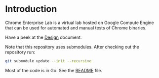 # Introduction

Chrome Enterprise Lab is a virtual lab hosted on Google Compute Engine that can
be used for automated and manual tests of Chrome binaries.

Have a peek at the [Design](http://goto.google.com/chrome-enterprise-lab) document.

Note that this repository uses submodules. After checking out the repository
run:

``` sh
git submodule update --init --recursive
```

Most of the code is in Go. See the [README](/src/go/README.md/) file.
